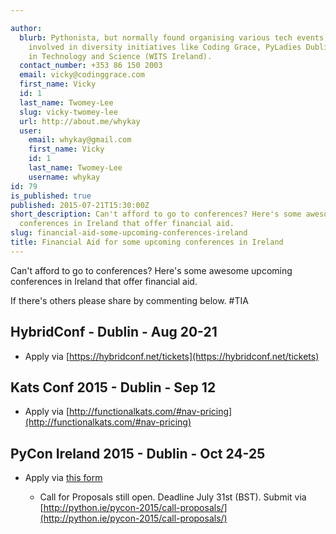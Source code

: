 ```yaml
---

author:
  blurb: Pythonista, but normally found organising various tech events, and now heavily
    involved in diversity initiatives like Coding Grace, PyLadies Dublin, and Women
    in Technology and Science (WITS Ireland).
  contact_number: +353 86 150 2003
  email: vicky@codinggrace.com
  first_name: Vicky
  id: 1
  last_name: Twomey-Lee
  slug: vicky-twomey-lee
  url: http://about.me/whykay
  user:
    email: whykay@gmail.com
    first_name: Vicky
    id: 1
    last_name: Twomey-Lee
    username: whykay
id: 79
is_published: true
published: 2015-07-21T15:30:00Z
short_description: Can't afford to go to conferences? Here's some awesome upcoming
  conferences in Ireland that offer financial aid.
slug: financial-aid-some-upcoming-conferences-ireland
title: Financial Aid for some upcoming conferences in Ireland
---
```


Can't afford to go to conferences? Here's some awesome upcoming conferences in Ireland that offer financial aid.

If there's others please share by commenting below. #TIA

## HybridConf - Dublin - Aug 20-21
* Apply via [https://hybridconf.net/tickets](https://hybridconf.net/tickets)

## Kats Conf 2015 - Dublin - Sep 12
* Apply via [http://functionalkats.com/#nav-pricing](http://functionalkats.com/#nav-pricing)

## PyCon Ireland 2015 - Dublin - Oct 24-25
* Apply via [this form](https://docs.google.com/forms/d/171Pcy8Qp7COqwNeSF7sxuGQjQ31d1EEobhH87qfCne0/viewform)

    * Call for Proposals still open. Deadline July 31st (BST). Submit via [http://python.ie/pycon-2015/call-proposals/](http://python.ie/pycon-2015/call-proposals/)